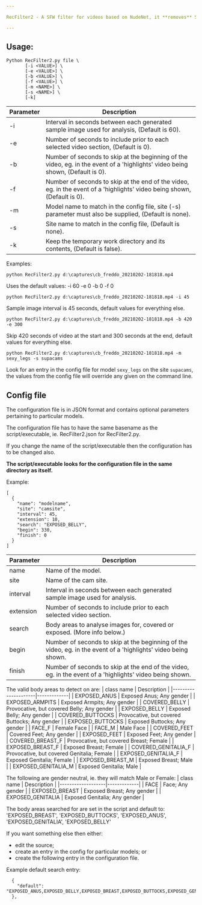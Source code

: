 ```yaml
---

RecFilter2 - A SFW filter for videos based on NudeNet, it **removes** SFW sections of video.

---
```


## Usage:

```
Python RecFilter2.py file \
       [-i <VALUE>] \
       [-e <VALUE>] \
       [-b <VALUE>] \
       [-f <VALUE>] \
       [-m <NAME>] \
       [-s <NAME>] \
       [-k]
```
| Parameter | Description |
|-----------|-------------|
| -i        | Interval in seconds between each generated sample image used for analysis, (Default is 60). |
| -e        | Number of seconds to include prior to each selected video section, (Default is 0). |
| -b        | Number of seconds to skip at the beginning of the video, eg. in the event of a 'highlights' video being shown, (Default is 0). |
| -f        | Number of seconds to skip at the end of the video, eg. in the event of a 'highlights' video being shown, (Default is 0). |
| -m        | Model name to match in the config file, site (-s) parameter must also be supplied, (Default is none). |
| -s        | Site name to match in the config file, (Default is none). |
| -k        | Keep the temporary work directory and its contents, (Default is false). |

Examples:

`python RecFilter2.py d:\captures\cb_freddo_20210202-181818.mp4`

Uses the default values: -i 60 -e 0 -b 0 -f 0

`python RecFilter2.py d:\captures\cb_freddo_20210202-181818.mp4 -i 45`

Sample image interval is 45 seconds, default values for everything else.

`python RecFilter2.py d:\captures\cb_freddo_20210202-181818.mp4 -b 420 -e 300`

Skip 420 seconds of video at the start and 300 seconds at the end, default values for everything else.

`python RecFilter2.py d:\captures\cb_freddo_20210202-181818.mp4 -m sexy_legs -s supacams`

Look for an entry in the config file for model `sexy_legs` on the site `supacams`, the values from the config file will override any given on the command line.



## Config file

The configuration file is in JSON format and contains optional parameters pertaining to particular models.

The configuration file has to have the same basename as the script/executable, ie. RecFilter2.json for RecFilter2.py.

If you change the name of the script/executable then the configuration has to be changed also.

**The script/executable looks for the configuration file in the same directory as itself.**

Example:
```
[
  {
    "name": "modelname",
    "site": "camsite",
    "interval": 45,
    "extension": 10,
    "search": "EXPOSED_BELLY",
    "begin": 330,
    "finish": 0
  }
]
```
| Parameter | Description |
|-----------|-------------|
| name      | Name of the model. |
| site      | Name of the cam site. |
| interval  | Interval in seconds between each generated sample image used for analysis. |
| extension | Number of seconds to include prior to each selected video section. |
| search    | Body areas to analyse images for, covered or exposed. (More info below.) |
| begin     | Number of seconds to skip at the beginning of the video, eg. in the event of a 'highlights' video being shown. |
| finish    | Number of seconds to skip at the end of the video, eg. in the event of a 'highlights' video being shown. |


The valid body areas to detect on are:
| class name          | Description |
|---------------------|-------------|
| EXPOSED_ANUS        | Exposed Anus; Any gender |
| EXPOSED_ARMPITS     | Exposed Armpits; Any gender |
| COVERED_BELLY       | Provocative, but covered Belly; Any gender |
| EXPOSED_BELLY       | Exposed Belly; Any gender |
| COVERED_BUTTOCKS    | Provocative, but covered Buttocks; Any gender |
| EXPOSED_BUTTOCKS    | Exposed Buttocks; Any gender |
| FACE_F              | Female Face |
| FACE_M              | Male Face |
| COVERED_FEET        | Covered Feet; Any gender |
| EXPOSED_FEET        | Exposed Feet; Any gender |
| COVERED_BREAST_F    | Provocative, but covered Breast; Female |
| EXPOSED_BREAST_F    | Exposed Breast; Female |
| COVERED_GENITALIA_F | Provocative, but covered Genitalia; Female |
| EXPOSED_GENITALIA_F | Exposed Genitalia; Female |
| EXPOSED_BREAST_M    | Exposed Breast; Male |
| EXPOSED_GENITALIA_M | Exposed Genitalia; Male |

The following are gender neutral, ie. they will match Male or Female:
| class name        | Description |
|-------------------|-------------|
| FACE              | Face; Any gender |
| EXPOSED_BREAST    | Exposed Breast; Any gender |
| EXPOSED_GENITALIA | Exposed Genitalia; Any gender |

The body areas searched for are set in the script and default to: 'EXPOSED_BREAST', 'EXPOSED_BUTTOCKS', 'EXPOSED_ANUS', 'EXPOSED_GENITALIA', 'EXPOSED_BELLY'

If you want something else then either:
 - edit the source;
 - create an entry in the config for particular models; or
 - create the following entry in the configuration file.

Example default search entry:
```
  {
    "default": "EXPOSED_ANUS,EXPOSED_BELLY,EXPOSED_BREAST,EXPOSED_BUTTOCKS,EXPOSED_GENTALIA,EXPOSED_FEET,FACE"
  },
```


